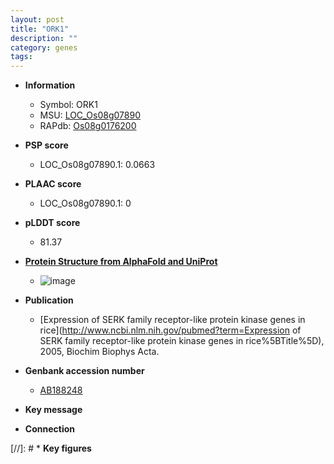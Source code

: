 ```yaml
---
layout: post
title: "ORK1"
description: ""
category: genes
tags: 
---
```


* **Information**  
    + Symbol: ORK1  
    + MSU: [LOC_Os08g07890](http://rice.plantbiology.msu.edu/cgi-bin/ORF_infopage.cgi?orf=LOC_Os08g07890)  
    + RAPdb: [Os08g0176200](http://rapdb.dna.affrc.go.jp/viewer/gbrowse_details/irgsp1?name=Os08g0176200)  

* **PSP score**  
    + LOC_Os08g07890.1: 0.0663 

* **PLAAC score**  
    + LOC_Os08g07890.1: 0 

* **pLDDT score**
    + 81.37

* **[Protein Structure from AlphaFold and UniProt](https://www.uniprot.org/uniprotkb/Q6Z4U4/entry#structure)**
    + ![image](https://ricepsp.github.io/images/Q6/AF-Q6Z4U4-F1.png)

* **Publication**  
    + [Expression of SERK family receptor-like protein kinase genes in rice](http://www.ncbi.nlm.nih.gov/pubmed?term=Expression of SERK family receptor-like protein kinase genes in rice%5BTitle%5D), 2005, Biochim Biophys Acta.

* **Genbank accession number**  
    + [AB188248](http://www.ncbi.nlm.nih.gov/nuccore/AB188248)

* **Key message**  

* **Connection**  

[//]: # * **Key figures**  


